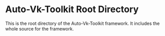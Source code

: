 # Auto-Vk-Toolkit Root Directory

This is the root directory of the Auto-Vk-Toolkit framework. It includes the whole source for the framework. 

